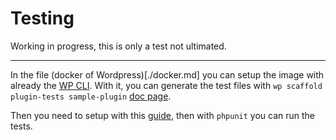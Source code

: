 # Testing

Working in progress, this is only a test not ultimated.

---

In the file (docker of Wordpress)[./docker.md] you can setup the image with already the [WP CLI](https://wp-cli.org/).
With it, you can generate the test files with `wp scaffold plugin-tests sample-plugin` [doc page](https://developer.wordpress.org/cli/commands/scaffold/plugin-tests/).

Then you need to setup with this [guide](https://make.wordpress.org/cli/handbook/misc/plugin-unit-tests/), then with `phpunit` you can run the tests.


[^1]: https://www.smashingmagazine.com/2017/12/automated-testing-wordpress-plugins-phpunit/
[^2]: https://mklasen.com/adding-and-using-wp-cli-in-a-docker-compose-setup/
[^3]: https://carlosguzman.dev/running-phpunit-tests-in-a-wordpress-plugin-with-docker/